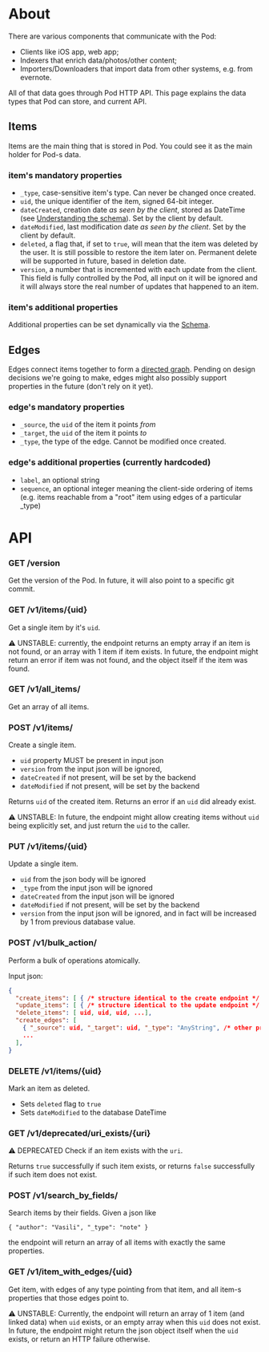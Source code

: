 # About
There are various components that communicate with the Pod:

* Clients like iOS app, web app;
* Indexers that enrich data/photos/other content;
* Importers/Downloaders that import data from other systems, e.g. from evernote.

All of that data goes through Pod HTTP API.
This page explains the data types that Pod can store, and current API.


## Items
Items are the main thing that is stored in Pod.
You could see it as the main holder for Pod-s data.

### item's mandatory properties

* `_type`, case-sensitive item's type. Can never be changed once created.
* `uid`, the unique identifier of the item, signed 64-bit integer.
* `dateCreated`, creation date _as seen by the client_, stored as
DateTime (see [Understanding the schema](../README.md#understanding-the-schema)).
Set by the client by default.
* `dateModified`, last modification date _as seen by the client_. Set by the client by default.
* `deleted`, a flag that, if set to `true`, will mean that the item was deleted by the user.
It is still possible to restore the item later on.
Permanent delete will be supported in future, based in deletion date.
* `version`, a number that is incremented with each update from the client.
This field is fully controlled by the Pod, all input on it will be ignored and it will always
store the real number of updates that happened to an item.

### item's additional properties
Additional properties can be set dynamically via the [Schema](../README.md#schema).


## Edges
Edges connect items together to form a
[directed graph](https://en.wikipedia.org/wiki/Directed_graph).
Pending on design decisions we're going to make, edges might also possibly
support properties in the future (don't rely on it yet).

### edge's mandatory properties

* `_source`, the `uid` of the item it points *from*
* `_target`, the `uid` of the item it points *to*
* `_type`, the type of the edge. Cannot be modified once created.

### edge's additional properties (currently hardcoded)
* `label`, an optional string
* `sequence`, an optional integer meaning the client-side ordering of items
(e.g. items reachable from a "root" item using edges of a particular _type)


# API

### GET /version
Get the version of the Pod. In future, it will also point to a specific git commit.

### GET /v1/items/{uid}
Get a single item by it's `uid`.

⚠️ UNSTABLE: currently, the endpoint returns an empty array if an item is not found,
or an array with 1 item if item exists.
In future, the endpoint might return an error if item was not found,
and the object itself if the item was found.

### GET /v1/all_items/
Get an array of all items.

### POST /v1/items/
Create a single item.

* `uid` property MUST be present in input json
* `version` from the input json will be ignored,
* `dateCreated` if not present, will be set by the backend
* `dateModified` if not present, will be set by the backend

Returns `uid` of the created item. Returns an error if an `uid` did already exist.

⚠️ UNSTABLE: In future, the endpoint might allow creating items without `uid` being explicitly set,
and just return the `uid` to the caller.

### PUT /v1/items/{uid}
Update a single item.

* `uid` from the json body will be ignored
* `_type` from the input json will be ignored
* `dateCreated` from the input json will be ignored
* `dateModified` if not present, will be set by the backend
* `version` from the input json will be ignored,
and in fact will be increased by 1 from previous database value.

### POST /v1/bulk_action/
Perform a bulk of operations atomically.

Input json:
```json
{
  "create_items": [ { /* structure identical to the create endpoint */ } ],
  "update_items": [ { /* structure identical to the update endpoint */ } ],
  "delete_items": [ uid, uid, uid, ...],
  "create_edges": [
    { "_source": uid, "_target": uid, "_type": "AnyString", /* other properties can be set */ },
    ...
  ],
}
```

### DELETE /v1/items/{uid}
Mark an item as deleted.
* Sets `deleted` flag to `true`
* Sets `dateModified` to the database DateTime

### GET /v1/deprecated/uri_exists/{uri}
⚠️ DEPRECATED Check if an item exists with the `uri`.

Returns `true` successfully if such item exists,
or returns `false` successfully if such item does not exist.

### POST /v1/search_by_fields/
Search items by their fields.
Given a json like
```
{ "author": "Vasili", "_type": "note" }
```
the endpoint will return an array of all items with exactly the same properties.

### GET /v1/item_with_edges/{uid}
Get item, with edges of any type pointing from that item,
and all item-s properties that those edges point to.

⚠️ UNSTABLE: Currently, the endpoint will return
an array of 1 item (and linked data) when `uid` exists,
or an empty array when this `uid` does not exist.
In future, the endpoint might return the json object itself when the `uid` exists,
or return an HTTP failure otherwise.
